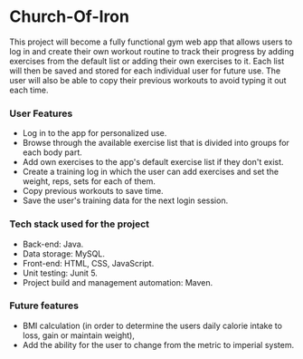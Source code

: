 # Church-Of-Iron

This project will become a fully functional gym web app that allows users to log in and create their own workout routine to 
track their progress by adding exercises from the default list or adding their own exercises to it. Each list will then be saved 
and stored for each individual user for future use. The user will also be able to copy their previous workouts to avoid typing it 
out each time.

### User Features
- Log in to the app for personalized use.
- Browse through the available exercise list that is divided into groups for each body part.
- Add own exercises to the app's default exercise list if they don't exist.
- Create a training log in which the user can add exercises and set the weight, reps, sets for each of them.
- Copy previous workouts to save time.
- Save the user's training data for the next login session.

### Tech stack used for the project
- Back-end: Java.
- Data storage: MySQL.
- Front-end: HTML, CSS, JavaScript.
- Unit testing: Junit 5.
- Project build and management automation: Maven.

### Future features
- BMI calculation (in order to determine the users daily calorie intake to loss, gain or maintain weight),
- Add the ability for the user to change from the metric to imperial system.
